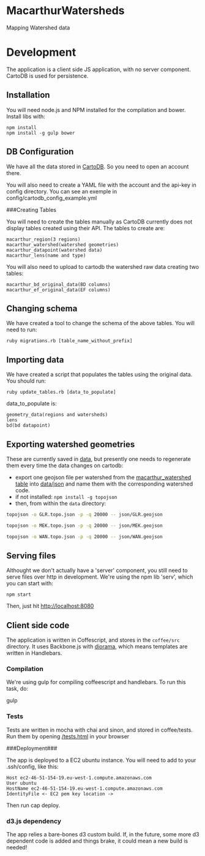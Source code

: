 # MacarthurWatersheds

Mapping Watershed data

# Development
The application is a client side JS application, with no server component.
CartoDB is used for persistence.

## Installation
You will need node.js and NPM installed for the compilation and bower. Install
libs with:

    npm install
    npm install -g gulp bower

## DB Configuration

We have all the data stored in [CartoDB](https://www.cartodb.com). So you need to open an account there.

You will also need to create a YAML file with the account and the api-key in config directory. You can see an exemple in config/cartodb_config_example.yml


###Creating Tables

You will need to create the tables manually as CartoDB currently does not display tables created using their API.
The tables to create are:

	macarthur_region(3 regions)
	macarthur_watershed(watershed geometries)
	macarthur_datapoint(watershed data)
	macarthur_lens(name and type)

You will also need to upload to cartodb the watershed raw data creating two tables:

	macarthur_bd_original_data(BD columns)
	macarthur_ef_original_data(EF columns)

## Changing schema
We have created a tool to change the schema of the above tables.
You will need to run:

	ruby migrations.rb [table_name_without_prefix]

## Importing data
We have created a script that populates the tables using the original data.
You should run:

	ruby update_tables.rb [data_to_populate]

data_to_populate is:

	geometry_data(regions and watersheds)
	lens
	bd(bd datapoint)

## Exporting watershed geometries
These are currently saved in [data](https://github.com/unepwcmc/MacarthurWatersheds/tree/master/data), but presently one needs to regenerate them every time the data changes on cartodb:

  * export one geojson file per watershed from the [macarthur_watershed table](https://carbon-tool.cartodb.com/tables/macarthur_watershed/table) into [data/json](https://github.com/unepwcmc/MacarthurWatersheds/tree/master/data/json) and name them with the corresponding watershed code.
  * if not installed: `npm install -g topojson`
  * then, from within the `data` directory:
  ```sh
  topojson -o GLR.topo.json -p -q 20000 -- json/GLR.geojson

  topojson -o MEK.topo.json -p -q 20000 -- json/MEK.geojson 
  
  topojson -o WAN.topo.json -p -q 20000 -- json/WAN.geojson 
  ```


## Serving files
Althought we don't actually have a 'server' component, you still need to serve
files over http in development. We're using the npm lib 'serv', which you can
start with:

    npm start

Then, just hit [http://localhost:8080](http://localhost:8080) 

## Client side code
The application is written in Coffescript, and stores in the `coffee/src`
directory. It uses Backbone.js with [diorama](https://github.com/th3james/BackboneDiorama/), which means templates
are written in Handlebars.

### Compilation
We're using gulp for compiling coffeescript and handlebars. To run this task,
do:
  
  gulp


### Tests
Tests are written in mocha with chai and sinon, and stored in coffee/tests. Run them by opening [/tests.html](http://localhost:8080/tests.html) in your browser


###Deployment###

The app is deployed to a EC2 ubuntu instance. You will need to add to your .ssh/config, like this:

	Host ec2-46-51-154-19.eu-west-1.compute.amazonaws.com
	User ubuntu
	HostName ec2-46-51-154-19.eu-west-1.compute.amazonaws.com
	IdentityFile <- EC2 pem key location ->


Then run cap deploy.


### d3.js dependency

The app relies a bare-bones d3 custom build. If, in the future, some more d3 dependent code is added and things brake, it could mean a new build is needed!
